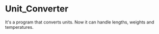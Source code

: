 # Unit_Converter
It's a program that converts units. Now it can handle lengths, weights and temperatures. 
